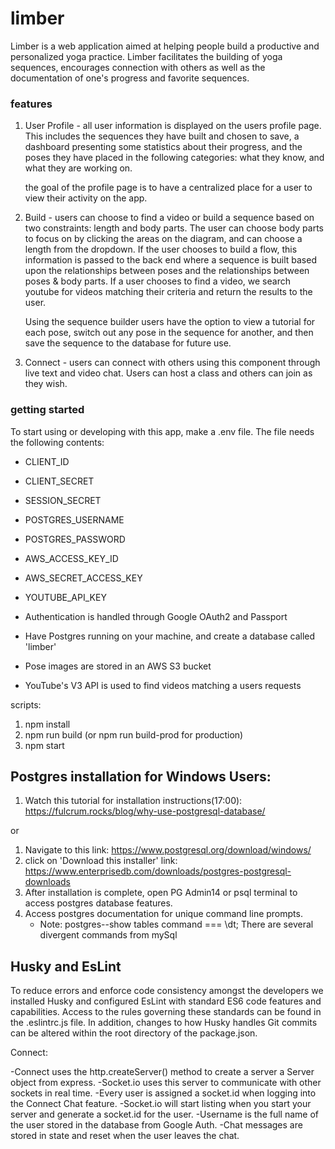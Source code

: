 # limber

Limber is a web application aimed at helping people build a productive and personalized yoga practice. Limber facilitates the building of yoga sequences, encourages connection with others as well as the documentation of one's progress and favorite sequences.
### features

1) User Profile -
    all user information is displayed on the users profile page. This includes the sequences they have built and chosen to save, a dashboard presenting some statistics about their progress, and the poses they have placed in the following categories: what they know, and what they are working on.

    the goal of the profile page is to have a centralized place for a user to view their activity on the app.

2) Build -
    users can choose to find a video or build a sequence based on two constraints: length and body parts. The user can choose body parts to focus on by clicking the areas on the diagram, and can choose a length from the dropdown. If the user chooses to build a flow, this information is passed to the back end where a sequence is built based upon the relationships between poses and the relationships between poses & body parts. If a user chooses to find a video, we search youtube for videos matching their criteria and return the results to the user.

    Using the sequence builder users have the option to view a tutorial for each pose, switch out any pose in the sequence for another, and then save the sequence to the database for future use.

3) Connect -
    users can connect with others using this component through live text and video chat. Users can host a class and others can join as they wish.
### getting started

To start using or developing with this app, make a .env file. The file needs the following contents:

  - CLIENT_ID
  - CLIENT_SECRET
  - SESSION_SECRET
  - POSTGRES_USERNAME
  - POSTGRES_PASSWORD
  - AWS_ACCESS_KEY_ID
  - AWS_SECRET_ACCESS_KEY
  - YOUTUBE_API_KEY

- Authentication is handled through Google OAuth2 and Passport
- Have Postgres running on your machine, and create a database called 'limber'
- Pose images are stored in an AWS S3 bucket
- YouTube's V3 API is used to find videos matching a users requests

scripts:

1. npm install
2. npm run build (or npm run build-prod for production)
3. npm start



## Postgres installation for Windows Users:

1. Watch this tutorial for installation instructions(17:00): https://fulcrum.rocks/blog/why-use-postgresql-database/

or

1. Navigate to this link: https://www.postgresql.org/download/windows/
2. click on 'Download this installer' link: https://www.enterprisedb.com/downloads/postgres-postgresql-downloads
3. After installation is complete, open PG Admin14 or psql terminal to access postgres database features.
4. Access postgres documentation for unique command line prompts.
    * Note: postgres--show tables command === \dt; There are several divergent commands from mySql


## Husky and EsLint

To reduce errors and enforce code consistency amongst the developers we installed Husky and configured EsLint with standard ES6 code features and capabilities. Access to the rules governing these standards can be found in the .eslintrc.js file. In addition, changes to how Husky handles Git commits can be altered within the root directory of the package.json.

Connect:

-Connect uses the http.createServer() method to create a server a Server object from express.
-Socket.io uses this server to communicate with other sockets in real time.
-Every user is assigned a socket.id when logging into the Connect Chat feature.
-Socket.io will start listing when you start your server and generate a socket.id for the user.
-Username is the full name of the user stored in the database from Google Auth.
-Chat messages are stored in state and reset when the user leaves the chat.